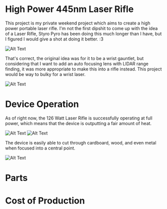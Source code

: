 # High Power 445nm Laser Rifle

This project is my private weekend project which aims to create a high power portable laser rifle.
I'm not the first dipshit to come up with the idea of a Laser Rifle, Styro Pyro has been doing this
much longer than I have, but I figured I would give a shot at doing it better. :3

![Alt Text](https://github.com/FermionicChaos/126WattLaserRifle/blob/master/images/Screenshot_2024-05-29_173527.png)

That's correct, the original idea was for it to be a wrist gauntlet, but considering that I want to add an auto focusing
lens with LIDAR range finding, it was more appropriate to make this into a rifle instead. This project would be way to bulky
for a wrist laser.

![Alt Text](https://github.com/FermionicChaos/126WattLaserRifle/blob/master/images/IMG_20240531_123011_627.jpg)


# Device Operation

As of right now, the 126 Watt Laser Rifle is successfully operating at full power, which means that
the device is outputting a fair amount of heat.

![Alt Text](https://github.com/FermionicChaos/126WattLaserRifle/blob/master/images/IMG_20240601_151150_968.jpg)
![Alt Text](https://github.com/FermionicChaos/126WattLaserRifle/blob/master/images/IMG_20240601_150853_114.jpg)

The device is easily able to cut through cardboard, wood, and even metal when focused into a central point.

![Alt Text](https://github.com/FermionicChaos/126WattLaserRifle/blob/master/images/IMG_20240601_150749_808.jpg)


# Parts

# Cost of Production
